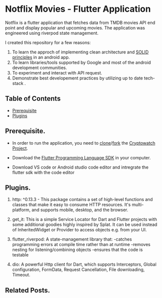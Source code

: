  # Notflix Movies - Flutter Application
 Notflix is a flutter application that fetches data from TMDB movies API end point and display popular and upcoming movies. The application was engineered using riverpod state management.
 
 I created this repository for a few reasons:
 1. To learn the approch of implementing clean architecture and [SOLID principles](https://en.wikipedia.org/wiki/SOLID#:~:text=The%20SOLID%20concepts%20are%3A,%2C%20but%20closed%20for%20modification.%22) in an android app.
 2. To learn libraries/tools supported by Google and most of the android development communities.
 3. To experiment and interact with API request.
 4. Demonstrate best developement practices by utilizing up to date tech-stack .

 ## Table of Contents

- [Prerequisite](#prerequisite)
- [Plugins](#plugins)

## Prerequisite.
- In order to run the application, you need to [clone]("link_to_clone)/[fork]("link_to_fork) the [Cryptowatch Project]("https://github.com/MartinMugambi/Notflix-Flutter-Version").

- Download the [Flutter Programming Language SDK]("https://flutter.dev/?gclsrc=ds&gclsrc=ds) in your computer.

- Download VS code or Android studio code editor and intregrate the flutter sdk with the code editor

## Plugins.

 1. http: ^0.13.3 - This package contains a set of high-level functions and classes that make it easy to consume HTTP resources. It's multi-platform, and supports mobile, desktop, and the browser.
 
 2. get_it: This is a simple Service Locator for Dart and Flutter projects with some additional goodies highly inspired by Splat. It can be used instead of InheritedWidget or Provider to access objects e.g. from your UI.
 3. flutter_riverpod:  A state-management library that:
  -catches programming errors at compile time rather than at runtime
  -removes nesting for listening/combining objects
  -ensures that the code is testable
  
 4. dio: A powerful Http client for Dart, which supports Interceptors, Global configuration, FormData, Request Cancellation, File downloading, Timeout.
 
 ## Related Posts.
 
   
